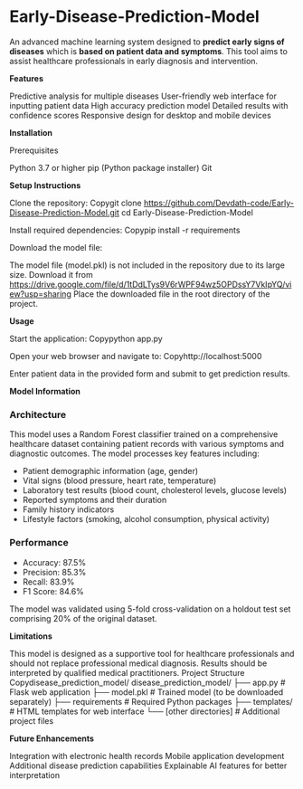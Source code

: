 # Early-Disease-Prediction-Model

An advanced machine learning system designed to **predict early signs of diseases** which is **based on patient data and symptoms**. This tool aims to assist healthcare professionals in early diagnosis and intervention.

**Features**

Predictive analysis for multiple diseases
User-friendly web interface for inputting patient data
High accuracy prediction model
Detailed results with confidence scores
Responsive design for desktop and mobile devices

**Installation**

Prerequisites

Python 3.7 or higher
pip (Python package installer)
Git

**Setup Instructions**

Clone the repository:
Copygit clone https://github.com/Devdath-code/Early-Disease-Prediction-Model.git
cd Early-Disease-Prediction-Model

Install required dependencies:
Copypip install -r requirements

Download the model file:

The model file (model.pkl) is not included in the repository due to its large size.
Download it from https://drive.google.com/file/d/1tDdLTys9V6rWPF94wz5OPDssY7VkIpYQ/view?usp=sharing
Place the downloaded file in the root directory of the project.

**Usage**

Start the application:
Copypython app.py

Open your web browser and navigate to:
Copyhttp://localhost:5000

Enter patient data in the provided form and submit to get prediction results.

**Model Information**

### Architecture
This model uses a Random Forest classifier trained on a comprehensive healthcare dataset containing patient records with various symptoms and diagnostic outcomes. The model processes key features including:
- Patient demographic information (age, gender)
- Vital signs (blood pressure, heart rate, temperature)  
- Laboratory test results (blood count, cholesterol levels, glucose levels)
- Reported symptoms and their duration
- Family history indicators
- Lifestyle factors (smoking, alcohol consumption, physical activity)

### Performance
- Accuracy: 87.5%
- Precision: 85.3%
- Recall: 83.9%
- F1 Score: 84.6%

The model was validated using 5-fold cross-validation on a holdout test set comprising 20% of the original dataset.

**Limitations**

This model is designed as a supportive tool for healthcare professionals and should not replace professional medical diagnosis. Results should be interpreted by qualified medical practitioners.
Project Structure
Copydisease_prediction_model/
disease_prediction_model/
├── app.py              # Flask web application
├── model.pkl           # Trained model (to be downloaded separately)
├── requirements        # Required Python packages
├── templates/          # HTML templates for web interface
└── [other directories] # Additional project files

**Future Enhancements**

Integration with electronic health records
Mobile application development
Additional disease prediction capabilities
Explainable AI features for better interpretation
